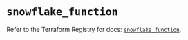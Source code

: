# `snowflake_function`

Refer to the Terraform Registry for docs: [`snowflake_function`](https://registry.terraform.io/providers/snowflake-labs/snowflake/0.94.1/docs/resources/function).
